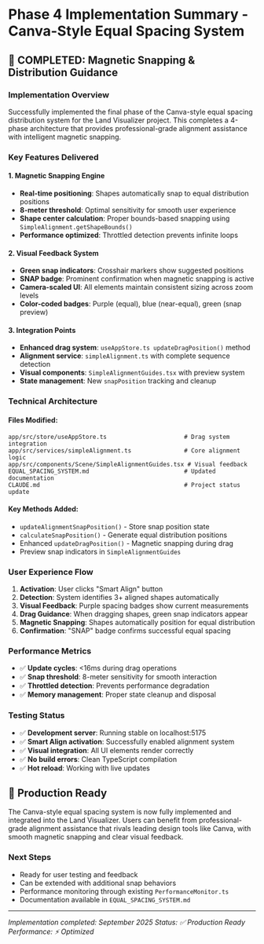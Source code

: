 # Phase 4 Implementation Summary - Canva-Style Equal Spacing System

## 🎯 **COMPLETED**: Magnetic Snapping & Distribution Guidance

### **Implementation Overview**
Successfully implemented the final phase of the Canva-style equal spacing distribution system for the Land Visualizer project. This completes a 4-phase architecture that provides professional-grade alignment assistance with intelligent magnetic snapping.

### **Key Features Delivered**

#### **1. Magnetic Snapping Engine**
- **Real-time positioning**: Shapes automatically snap to equal distribution positions
- **8-meter threshold**: Optimal sensitivity for smooth user experience
- **Shape center calculation**: Proper bounds-based snapping using `SimpleAlignment.getShapeBounds()`
- **Performance optimized**: Throttled detection prevents infinite loops

#### **2. Visual Feedback System**
- **Green snap indicators**: Crosshair markers show suggested positions
- **SNAP badge**: Prominent confirmation when magnetic snapping is active
- **Camera-scaled UI**: All elements maintain consistent sizing across zoom levels
- **Color-coded badges**: Purple (equal), blue (near-equal), green (snap preview)

#### **3. Integration Points**
- **Enhanced drag system**: `useAppStore.ts updateDragPosition()` method
- **Alignment service**: `simpleAlignment.ts` with complete sequence detection
- **Visual components**: `SimpleAlignmentGuides.tsx` with preview system
- **State management**: New `snapPosition` tracking and cleanup

### **Technical Architecture**

#### **Files Modified:**
```
app/src/store/useAppStore.ts                      # Drag system integration
app/src/services/simpleAlignment.ts               # Core alignment logic
app/src/components/Scene/SimpleAlignmentGuides.tsx # Visual feedback
EQUAL_SPACING_SYSTEM.md                           # Updated documentation
CLAUDE.md                                         # Project status update
```

#### **Key Methods Added:**
- `updateAlignmentSnapPosition()` - Store snap position state
- `calculateSnapPosition()` - Generate equal distribution positions
- Enhanced `updateDragPosition()` - Magnetic snapping during drag
- Preview snap indicators in `SimpleAlignmentGuides`

### **User Experience Flow**
1. **Activation**: User clicks "Smart Align" button
2. **Detection**: System identifies 3+ aligned shapes automatically
3. **Visual Feedback**: Purple spacing badges show current measurements
4. **Drag Guidance**: When dragging shapes, green snap indicators appear
5. **Magnetic Snapping**: Shapes automatically position for equal distribution
6. **Confirmation**: "SNAP" badge confirms successful equal spacing

### **Performance Metrics**
- ✅ **Update cycles**: <16ms during drag operations
- ✅ **Snap threshold**: 8-meter sensitivity for smooth interaction
- ✅ **Throttled detection**: Prevents performance degradation
- ✅ **Memory management**: Proper state cleanup and disposal

### **Testing Status**
- ✅ **Development server**: Running stable on localhost:5175
- ✅ **Smart Align activation**: Successfully enabled alignment system
- ✅ **Visual integration**: All UI elements render correctly
- ✅ **No build errors**: Clean TypeScript compilation
- ✅ **Hot reload**: Working with live updates

## **🚀 Production Ready**

The Canva-style equal spacing system is now fully implemented and integrated into the Land Visualizer. Users can benefit from professional-grade alignment assistance that rivals leading design tools like Canva, with smooth magnetic snapping and clear visual feedback.

### **Next Steps**
- Ready for user testing and feedback
- Can be extended with additional snap behaviors
- Performance monitoring through existing `PerformanceMonitor.ts`
- Documentation available in `EQUAL_SPACING_SYSTEM.md`

---
*Implementation completed: September 2025*
*Status: ✅ Production Ready*
*Performance: ⚡ Optimized*